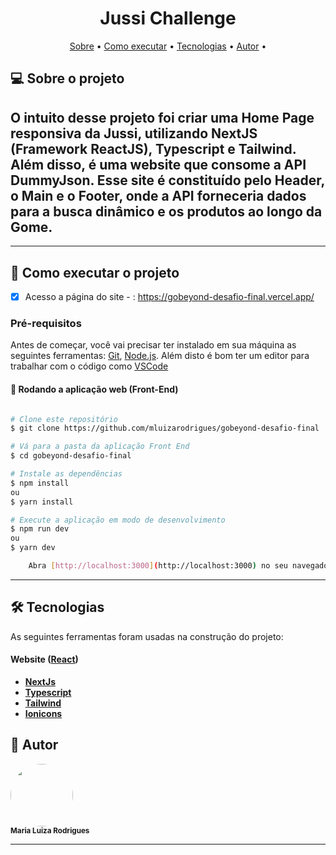<h1 align="center"> 
	Jussi Challenge
</h1>

<p align="center">
 <a href="#-sobre-o-projeto">Sobre</a> •
 <a href="#-como-executar-o-projeto">Como executar</a> • 
 <a href="#-tecnologias">Tecnologias</a> • 
 <a href="#-autor">Autor</a> • 
</p>

## 💻 Sobre o projeto

## O intuito desse projeto foi criar uma Home Page responsiva da Jussi, utilizando NextJS (Framework ReactJS), Typescript e Tailwind. Além disso, é uma website que consome a API DummyJson. Esse site é constituído pelo Header, o Main e o Footer, onde a API forneceria dados para a busca dinâmico e os produtos ao longo da Gome.

---

## 🚀 Como executar o projeto

- [x] Acesso a página do site - : https://gobeyond-desafio-final.vercel.app/

### Pré-requisitos

Antes de começar, você vai precisar ter instalado em sua máquina as seguintes ferramentas:
[Git](https://git-scm.com), [Node.js](https://nodejs.org/en/).
Além disto é bom ter um editor para trabalhar com o código como [VSCode](https://code.visualstudio.com/)

#### 🧭 Rodando a aplicação web (Front-End)

```bash

# Clone este repositório
$ git clone https://github.com/mluizarodrigues/gobeyond-desafio-final

# Vá para a pasta da aplicação Front End
$ cd gobeyond-desafio-final

# Instale as dependências
$ npm install
ou
$ yarn install

# Execute a aplicação em modo de desenvolvimento
$ npm run dev
ou
$ yarn dev

    Abra [http://localhost:3000](http://localhost:3000) no seu navegador para ver os resultados.

```

---

## 🛠 Tecnologias

As seguintes ferramentas foram usadas na construção do projeto:

#### **Website** ([React](https://reactjs.org/))

- **[NextJs](https://nextjs.org)**
- **[Typescript](https://www.typescriptlang.org)**
- **[Tailwind](https://tailwindcss.com)**
- **[Ionicons](https://ionic.io/ionicons)**

## 🦸 Autor

 <img style="border-radius: 50%;" src="https://avatars.githubusercontent.com/u/86676797?v=4" width="100px;" alt=""/>
 <br />
 <sub><b>Maria Luiza Rodrigues</b></sub></a>

---
